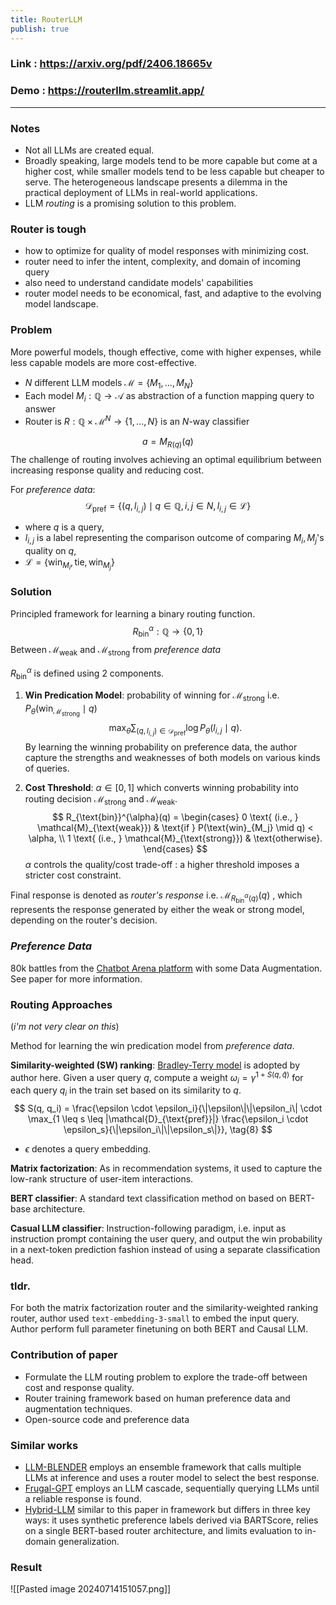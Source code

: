 ```yaml
---
title: RouterLLM
publish: true
---
```

### Link : https://arxiv.org/pdf/2406.18665v
### Demo : https://routerllm.streamlit.app/
---
### Notes
- Not all LLMs are created equal.
- Broadly speaking, large models tend to be more capable but come at a higher cost, while smaller models tend to be less capable but cheaper to serve. The heterogeneous landscape presents a dilemma in the practical deployment of LLMs in real-world applications.
- LLM *routing* is a promising solution to this problem. 

### Router is tough
- how to optimize for quality of model responses with minimizing cost.
- router need to infer the intent,  complexity, and domain of incoming query
- also need to understand candidate models' capabilities
- router model needs to be economical, fast, and adaptive to the evolving model landscape.

### Problem
More powerful models, though effective, come with higher expenses, while less capable models are more cost-effective.
- $N$ different LLM models 	$\mathcal{M} = \{M_1, \ldots, M_N\}$
-  Each model $M_i : \mathbb{Q} \rightarrow \mathcal{A}$ as abstraction of a function mapping query to answer
-  Router is $R : \mathbb{Q} \times \mathcal{M}^N \rightarrow \{1, \ldots, N\}$ is an $N$-way classifier

$$
a = M_{R(q)}(q)
$$
The challenge of routing involves achieving an optimal equilibrium between increasing response quality and reducing cost. 

For *preference data*:
$$
 \mathcal{D}_{\text{pref}} = \{(q, l_{i,j}) \mid q \in \mathbb{Q}, i, j \in N, l_{i,j} \in \mathcal{L}\}
$$
- where $q$ is a query,
- $l_{i,j}$ is a label representing the comparison outcome of comparing $M_i, M_j$'s quality on $q$, 
-  $\mathcal{L} = \{\text{win}_{M_i}, \text{tie}, \text{win}_{M_j}\}$

### Solution
 Principled framework for learning a binary routing function.
$$
R_{\text{bin}}^{\alpha} : \mathbb{Q} \rightarrow \{0, 1\}
$$
 Between $\mathcal{M}_{\text{weak}}$ and $\mathcal{M}_{\text{strong}}$ from *preference data*
 
$R_{\text{bin}}^{\alpha}$ is defined using 2 components.
1. **Win Predication Model**: probability of winning for $\mathcal{M}_{\text{strong}}$ i.e. $P_{\theta}(\text{win}_{\mathcal{M}_{\text{strong}}} \mid q)$
$$
\max_{\theta} \sum_{(q, l_{i,j}) \in \mathcal{D}_{\text{pref}}} \log P_{\theta}(l_{i,j} \mid q).
$$
By learning the winning probability on preference data, the author capture the strengths and weaknesses of both models on various kinds of queries.

2. **Cost Threshold**: $\alpha \in [0, 1]$ which converts winning probability into routing decision $\mathcal{M}_{\text{strong}}$ and $\mathcal{M}_{\text{weak}}$. 
$$
R_{\text{bin}}^{\alpha}(q) = 
\begin{cases} 
0 \text{ (i.e., } \mathcal{M}_{\text{weak}}) & \text{if } P(\text{win}_{M_j} \mid q) < \alpha, \\
1 \text{ (i.e., } \mathcal{M}_{\text{strong}}) & \text{otherwise}.
\end{cases}
$$
$\alpha$ controls the quality/cost trade-off : a higher threshold imposes a stricter cost constraint.

Final response is denoted as *router's response* i.e. $\mathcal{M}_{R_{\text{bin}}^{\alpha}(q)}(q)$ , which represents the response generated by either the weak or strong model, depending on the router's decision.


### *Preference Data*
80k battles from the [Chatbot Arena platform](https://chat.lmsys.org/) with some Data Augmentation. See paper for more information. 

### Routing Approaches 
(*i'm not very clear on this*)

Method for learning the win predication model from *preference data*.

**Similarity-weighted (SW) ranking**: [Bradley-Terry model](https://web.stanford.edu/class/archive/stats/stats200/stats200.1172/Lecture24.pdf)  is adopted by author here. Given a user query $q$, compute a weight $\omega_i = \gamma^{1 + S(q, \hat{q})}$  for each query $q_i$ in the train set based on its similarity to $q$.
$$
S(q, q_i) = \frac{\epsilon \cdot \epsilon_i}{\|\epsilon\|\|\epsilon_i\| \cdot \max_{1 \leq s \leq |\mathcal{D}_{\text{pref}}|} \frac{\epsilon_i \cdot \epsilon_s}{\|\epsilon_i\|\|\epsilon_s\|}}, \tag{8}
$$

-  $\epsilon$ denotes a query embedding.

**Matrix factorization**: As in recommendation systems, it used to capture the low-rank structure of user-item interactions.

**BERT classifier**: A standard text classification method on based on BERT-base architecture.

**Casual LLM classifier**: Instruction-following paradigm, i.e. input as instruction prompt containing the user query, and output the win probability in a next-token prediction fashion instead of using a separate classification head.


### tldr. 
For both the matrix factorization router and the similarity-weighted ranking router, author used `text-embedding-3-small`  to embed the input query. 
Author perform full parameter finetuning on both BERT and Causal LLM.


### Contribution of paper
- Formulate the LLM routing problem to explore the trade-off between cost and response quality.
- Router training framework based on human preference data and augmentation techniques.
- Open-source code and preference data

### Similar works
- [LLM-BLENDER](https://arxiv.org/pdf/2306.02561) employs an ensemble framework that calls multiple LLMs at inference and uses a router model to select the best response. 
- [Frugal-GPT](https://arxiv.org/pdf/2305.05176) employs an LLM cascade, sequentially querying LLMs until a reliable response is found.
- [Hybrid-LLM](https://arxiv.org/pdf/2404.14618) similar to this paper in framework but differs in three key ways: it uses synthetic preference labels derived via BARTScore, relies on a single BERT-based router architecture, and limits evaluation to in-domain generalization. 


### Result
![[Pasted image 20240714151057.png]]
